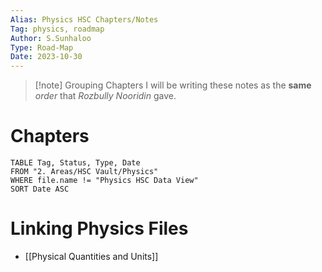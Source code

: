 ```yaml
---
Alias: Physics HSC Chapters/Notes
Tag: physics, roadmap
Author: S.Sunhaloo
Type: Road-Map
Date: 2023-10-30
---
```


>[!note] Grouping Chapters
>I will be writing these notes as the **same** *order* that *Rozbully Nooridin* gave.

# Chapters

```dataview
TABLE Tag, Status, Type, Date
FROM "2. Areas/HSC Vault/Physics"
WHERE file.name != "Physics HSC Data View"
SORT Date ASC
```

# Linking Physics Files

- [[Physical Quantities and Units]]